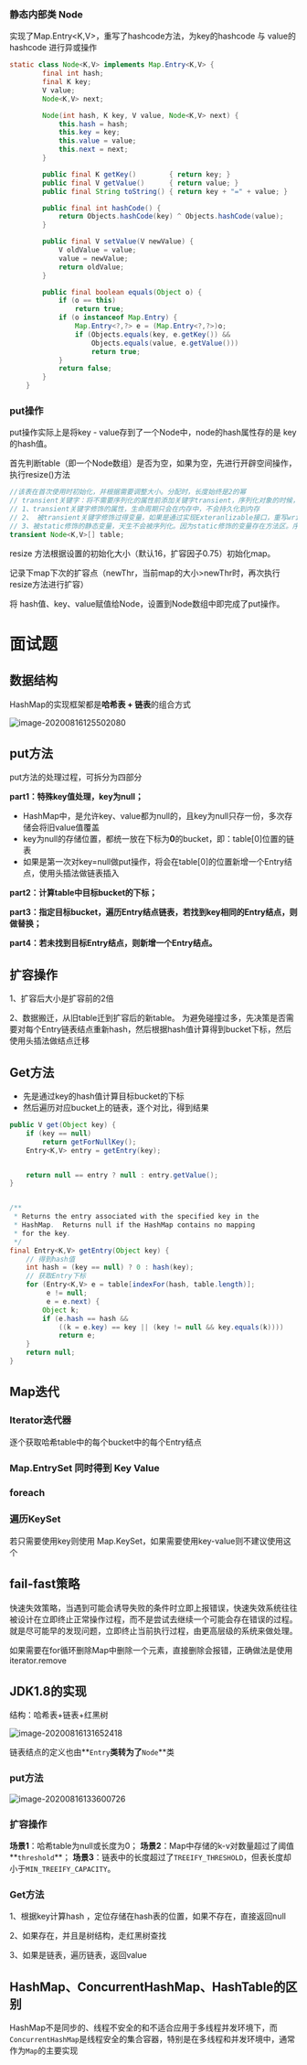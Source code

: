 

### 静态内部类 Node

实现了Map.Entry<K,V>，重写了hashcode方法，为key的hashcode 与 value的hashcode 进行异或操作

```java
static class Node<K,V> implements Map.Entry<K,V> {
        final int hash;
        final K key;
        V value;
        Node<K,V> next;

        Node(int hash, K key, V value, Node<K,V> next) {
            this.hash = hash;
            this.key = key;
            this.value = value;
            this.next = next;
        }

        public final K getKey()        { return key; }
        public final V getValue()      { return value; }
        public final String toString() { return key + "=" + value; }

        public final int hashCode() {
            return Objects.hashCode(key) ^ Objects.hashCode(value);
        }

        public final V setValue(V newValue) {
            V oldValue = value;
            value = newValue;
            return oldValue;
        }

        public final boolean equals(Object o) {
            if (o == this)
                return true;
            if (o instanceof Map.Entry) {
                Map.Entry<?,?> e = (Map.Entry<?,?>)o;
                if (Objects.equals(key, e.getKey()) &&
                    Objects.equals(value, e.getValue()))
                    return true;
            }
            return false;
        }
    }
```



### put操作

put操作实际上是将key - value存到了一个Node中，node的hash属性存的是 key的hash值。

首先判断table（即一个Node数组）是否为空，如果为空，先进行开辟空间操作，执行resize()方法

```java
//该表在首次使用时初始化，并根据需要调整大小。分配时，长度始终是2的幂
// transient关键字：将不需要序列化的属性前添加关键字transient，序列化对象的时候，这个属性就不会被序列化
// 1、transient关键字修饰的属性，生命周期只会在内存中，不会持久化到内存
// 2、 被transient关键字修饰过得变量，如果是通过实现Exteranlizable接口，重写writeExternal和readExternal方法，那么可以进行序列化
// 3、被static修饰的静态变量，天生不会被序列化。因为static修饰的变量存在方法区。序列化只能虚化列化堆内存
transient Node<K,V>[] table;
```

resize 方法根据设置的初始化大小（默认16，扩容因子0.75）初始化map。

记录下map下次的扩容点（newThr，当前map的大小>newThr时，再次执行resize方法进行扩容）

将 hash值、key、value赋值给Node，设置到Node数组中即完成了put操作。

# 面试题

##  数据结构

HashMap的实现框架都是**哈希表 + 链表**的组合方式

![image-20200816125502080](assets/image-20200816125502080.png)



## put方法

put方法的处理过程，可拆分为四部分

**part1：特殊key值处理，key为null；**

-  HashMap中，是允许key、value都为null的，且key为null只存一份，多次存储会将旧value值覆盖
-  key为null的存储位置，都统一放在下标为**0**的bucket，即：table[0]位置的链表
- 如果是第一次对key=null做put操作，将会在table[0]的位置新增一个Entry结点，使用头插法做链表插入

**part2：计算table中目标bucket的下标；**



**part3：指定目标bucket，遍历Entry结点链表，若找到key相同的Entry结点，则做替换；**

**part4：若未找到目标Entry结点，则新增一个Entry结点。**




## 扩容操作

1、扩容后大小是扩容前的2倍

2、数据搬迁，从旧table迁到扩容后的新table。 为避免碰撞过多，先决策是否需要对每个Entry链表结点重新hash，然后根据hash值计算得到bucket下标，然后使用头插法做结点迁移



## Get方法

- 先是通过key的hash值计算目标bucket的下标
- 然后遍历对应bucket上的链表，逐个对比，得到结果

```java
public V get(Object key) {
    if (key == null)
        return getForNullKey();
    Entry<K,V> entry = getEntry(key);


    return null == entry ? null : entry.getValue();
}


/**
 * Returns the entry associated with the specified key in the
 * HashMap.  Returns null if the HashMap contains no mapping
 * for the key.
 */
final Entry<K,V> getEntry(Object key) {
	// 得到hash值
    int hash = (key == null) ? 0 : hash(key);
    // 获取Entry下标
    for (Entry<K,V> e = table[indexFor(hash, table.length)];
         e != null;
         e = e.next) {
        Object k;
        if (e.hash == hash &&
            ((k = e.key) == key || (key != null && key.equals(k))))
            return e;
    }
    return null;
}
```



## Map迭代

### Iterator迭代器

逐个获取哈希table中的每个bucket中的每个Entry结点

### Map.EntrySet 同时得到 Key  Value



### foreach



### 遍历KeySet

若只需要使用key则使用 Map.KeySet，如果需要使用key-value则不建议使用这个



## fail-fast策略

快速失效策略，当遇到可能会诱导失败的条件时立即上报错误，快速失效系统往往被设计在立即终止正常操作过程，而不是尝试去继续一个可能会存在错误的过程。就是尽可能早的发现问题，立即终止当前执行过程，由更高层级的系统来做处理。

如果需要在for循环删除Map中删除一个元素，直接删除会报错，正确做法是使用iterator.remove



## JDK1.8的实现

结构：哈希表+链表+红黑树

![image-20200816131652418](assets/image-20200816131652418.png)



链表结点的定义也由**`Entry`**类转为了**`Node`**类

### put方法

![image-20200816133600726](assets/image-20200816133600726.png)

### 扩容操作

**场景1**：哈希table为null或长度为0；
**场景2**：Map中存储的k-v对数量超过了阈值**`threshold`**；
**场景3**：链表中的长度超过了`TREEIFY_THRESHOLD`，但表长度却小于`MIN_TREEIFY_CAPACITY`。



### Get方法

1、根据key计算hash ，定位存储在hash表的位置，如果不存在，直接返回null

2、如果存在，并且是树结构，走红黑树查找

3、如果是链表，遍历链表，返回value



## HashMap、ConcurrentHashMap、HashTable的区别

HashMap不是同步的、线程不安全的和不适合应用于多线程并发环境下，而`ConcurrentHashMap`是线程安全的集合容器，特别是在多线程和并发环境中，通常作为`Map`的主要实现





